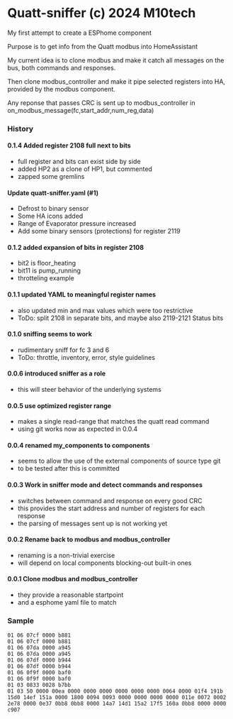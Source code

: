 # Quatt-sniffer  (c) 2024 M10tech

My first attempt to create a ESPhome component

Purpose is to get info from the Quatt modbus into HomeAssistant

My current idea is to clone modbus and make it catch all messages on the bus, both commands and responses.

Then clone modbus_controller and make it pipe selected registers into HA, provided by the modbus component.

Any reponse that passes CRC is sent up to modbus_controller in on_modbus_message(fc,start_addr,num_reg,data)

### History

#### 0.1.4 Added register 2108 full next to bits
- full register and bits can exist side by side
- added HP2 as a clone of HP1, but commented
- zapped some gremlins

#### Update quatt-sniffer.yaml (#1)
- Defrost to binary sensor
- Some HA icons added
- Range of Evaporator pressure increased
- Add some binary sensors (protections) for register 2119

#### 0.1.2 added expansion of bits in register 2108
- bit2 is floor_heating
- bit11 is pump_running
- throtteling example

#### 0.1.1 updated YAML to meaningful register names
- also updated min and max values which were too restrictive
- ToDo: split 2108 in separate bits, and maybe also 2119-2121 Status bits

#### 0.1.0 sniffing seems to work
- rudimentary sniff for fc 3 and 6
- ToDo: throttle, inventory, error, style guidelines

#### 0.0.6 introduced sniffer as a role
- this will steer behavior of the underlying systems

#### 0.0.5 use optimized register range
- makes a single read-range that matches the quatt read command
- using git works now as expected in 0.0.4

#### 0.0.4 renamed my_components to components
- seems to allow the use of the external components of source type git
- to be tested after this is committed

#### 0.0.3 Work in sniffer mode and detect commands and responses
- switches between command and response on every good CRC
- this provides the start address and number of registers for each response
- the parsing of messages sent up is not working yet

#### 0.0.2 Rename back to modbus and modbus_controller
- renaming is a non-trivial exercise
- will depend on local components blocking-out built-in ones

#### 0.0.1 Clone modbus and modbus_controller
- they provide a reasonable startpoint
- and a esphome yaml file to match

### Sample
```
01 06 07cf 0000 b881
01 06 07cf 0000 b881
01 06 07da 0000 a945
01 06 07da 0000 a945
01 06 07df 0000 b944
01 06 07df 0000 b944
01 06 0f9f 0000 baf0
01 06 0f9f 0000 baf0
01 03 0833 0028 b7bb
01 03 50 0000 00ea 0000 0000 0000 0000 0000 0000 0064 0000 01f4 191b 15d0 14ef 151a 0000 1800 0094 0093 0000 0000 0000 0000 011e 0072 0002 2e78 0000 0e37 0bb8 0bb8 0000 14a7 14d1 15a2 17f5 160a 0bb8 0000 0000 c907
```
